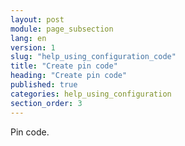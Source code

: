 ```yaml
---
layout: post
module: page_subsection
lang: en
version: 1
slug: "help_using_configuration_code"
title: "Create pin code"
heading: "Create pin code"
published: true
categories: help_using_configuration
section_order: 3
---
```


Pin code.
